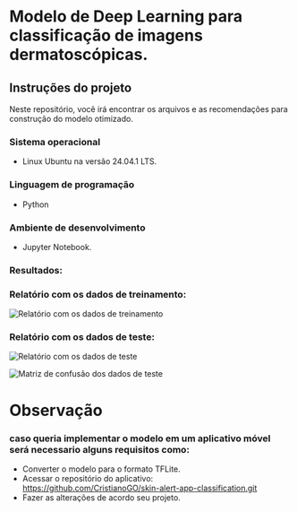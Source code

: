 # Modelo de Deep Learning para classificação de imagens dermatoscópicas. 

## Instruções do projeto

Neste repositório, você irá encontrar os arquivos e as recomendações para construção do modelo otimizado.
 
### Sistema operacional

* Linux Ubuntu na versão 24.04.1 LTS.
 
### Linguagem de programação 

* Python 

### Ambiente de desenvolvimento

* Jupyter Notebook.
   
### Resultados:

### Relatório com os dados de treinamento:
 
![Relatório com os dados de treinamento](https://github.com/user-attachments/assets/a74592f4-1147-4854-968a-3d7d07d54e0a)

### Relatório com os dados de teste:
 
![Relatório com os dados de teste](https://github.com/user-attachments/assets/02207d75-1419-4625-b5c3-841593ff26f4)
 
![Matriz de confusão dos dados de teste](https://github.com/user-attachments/assets/9c72ef52-5772-447f-bb9c-fb9a3260b30f)

# Observação

### caso queria implementar o modelo em um aplicativo móvel será necessario alguns requisitos como:

* Converter o modelo para o formato TFLite.
* Acessar o repositório do aplicativo: https://github.com/CristianoGO/skin-alert-app-classification.git
* Fazer as alterações de acordo seu projeto.





